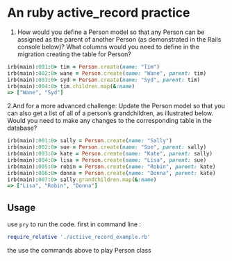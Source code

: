 # An ruby active_record practice  

1. How would you define a Person model so that any Person can be assigned as the parent of another Person (as demonstrated in the Rails console below)? What columns would you need to define in the migration creating the table for Person?

```ruby
irb(main):001:0> tim = Person.create(name: "Tim")
irb(main):002:0> wane = Person.create(name: "Wane", parent: tim)
irb(main):003:0> syd = Person.create(name: "Syd", parent: tim)
irb(main):004:0> tim.children.map(&:name)
=> ["Wane", "Syd"]
```

2.And for a more advanced challenge: Update the Person model so that you can also get a list of all of a person’s grandchildren, as illustrated below. Would you need to make any changes to the corresponding table in the database?

```ruby
irb(main):001:0> sally = Person.create(name: "Sally")
irb(main):002:0> sue = Person.create(name: "Sue", parent: sally)
irb(main):003:0> kate = Person.create(name: "Kate", parent: sally)
irb(main):004:0> lisa = Person.create(name: "Lisa", parent: sue)
irb(main):005:0> robin = Person.create(name: "Robin", parent: kate)
irb(main):006:0> donna = Person.create(name: "Donna", parent: kate)
irb(main):007:0> sally.grandchildren.map(&:name)
=> ["Lisa", "Robin", "Donna"]
```

## Usage
use `pry` to run the code.
first in command line :
```ruby
require_relative './actiive_record_example.rb'
```
the use the commands above to play Person class
